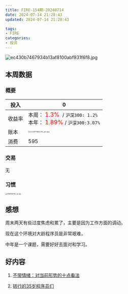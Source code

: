 ```yaml
---
title: FIRE-154期-20240714
date: 2024-07-14 21:28:43
updated: 2024-07-14 21:28:43

tags:
- FIRE
categories:
- 投资
---
```


![ec430b7467934b13af8100abf931f6f8.jpg](https://s2.loli.net/2024/07/14/u25SXhiwmyR1Not.jpg)

## 本周数据

### 概要

| 投入   | 0                                                     |
| ------ | ------------------------------------------------------------ |
| 收益率 | 本周：<font color="red" size=4> 1.3% </font> / `沪深300: 1.2%`    <br />本年：<font color="red" size=4> 1.89% </font>/ `沪深300:3.07%` |
| 账本   | <img src="https://s2.loli.net/2024/07/14/4RQxfmUlH8NWDZ3.jpg" alt="211697983156_.pic.jpg" style="zoom:33%;" /> |
| 消费   | 595                                             |

### 交易
无

### 习惯
<img src="https://s2.loli.net/2024/07/10/JixlaetrIubnOE7.jpg" alt="211697983156_.pic.jpg" style="zoom:30%;" />

## 感想

周末两天有些过度焦虑和累了，主要是因为工作方面的调动。

现在这个环境对大龄程序员是非常艰难，

中年是一个课题，需要好好去面对和学习。


## 好内容

1. [不带情绪：对当前形势的十点看法](https://mp.weixin.qq.com/s/4wnl2QZxmLbwwk88AFgWGg)

2. [转行的35岁程序员们](https://m.thepaper.cn/newsDetail_forward_20477478)

